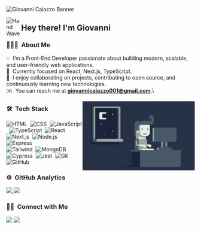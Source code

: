 ![Giovanni Caiazzo Banner](https://raw.githubusercontent.com/GiovanniCaiazzo01/GiovanniCaiazzo01/main/assets/banner.jpg)

<img alt="Hand Wave" src="./assets/Hand%20Wave.gif" width='40' align="left"/><h2>Hey there! I'm Giovanni</h2>

### 👨🏻‍💻 &nbsp;About Me

💡 &nbsp;I’m a Front-End Developer passionate about building modern, scalable, and user-friendly web applications.\
🌱 &nbsp;Currently focused on React, Next.js, TypeScript.\
💬 &nbsp;I enjoy collaborating on projects, contributing to open source, and continuously learning new technologies.\
✉️ &nbsp;You can reach me at **giovannicaiazzo001@gmail.com**.\ 

<img alt="Night Coding" src="https://raw.githubusercontent.com/AVS1508/AVS1508/master/assets/Night-Coding.gif" align="right"/>

### 🛠 &nbsp;Tech Stack

![HTML](https://img.shields.io/badge/-HTML-05122A?style=flat&logo=HTML5)&nbsp;
![CSS](https://img.shields.io/badge/-CSS-05122A?style=flat&logo=CSS3&logoColor=1572B6)&nbsp;
![JavaScript](https://img.shields.io/badge/-JavaScript-05122A?style=flat&logo=javascript)&nbsp;
![TypeScript](https://img.shields.io/badge/-TypeScript-05122A?style=flat&logo=typescript)&nbsp;
![React](https://img.shields.io/badge/-React-05122A?style=flat&logo=react)&nbsp;
![Next.js](https://img.shields.io/badge/-Next.js-05122A?style=flat&logo=next.js)&nbsp;
![Node.js](https://img.shields.io/badge/-Node.js-05122A?style=flat&logo=node.js)&nbsp;
![Express](https://img.shields.io/badge/-Express-05122A?style=flat&logo=express)&nbsp;\
![Tailwind](https://img.shields.io/badge/-TailwindCSS-05122A?style=flat&logo=tailwind-css)&nbsp;
![MongoDB](https://img.shields.io/badge/-MongoDB-05122A?style=flat&logo=mongodb)&nbsp;
![Cypress](https://img.shields.io/badge/-Cypress-05122A?style=flat&logo=cypress)&nbsp;
![Jest](https://img.shields.io/badge/-Jest-05122A?style=flat&logo=jest)&nbsp;
![Git](https://img.shields.io/badge/-Git-05122A?style=flat&logo=git)&nbsp;
![GitHub](https://img.shields.io/badge/-GitHub-05122A?style=flat&logo=github)&nbsp;

### ⚙️ &nbsp;GitHub Analytics

<p align="left">
<a href="https://github.com/GiovanniCaiazzo01">
  <img height="180em" src="https://github-readme-stats-eight-theta.vercel.app/api?username=GiovanniCaiazzo01&show_icons=true&theme=algolia&include_all_commits=true&count_private=true"/>
  <img height="180em" src="https://github-readme-stats-eight-theta.vercel.app/api/top-langs/?username=GiovanniCaiazzo01&layout=compact&langs_count=8&theme=algolia"/>
</a>
</p>

### 🤝🏻 &nbsp;Connect with Me

<p align="left">
<a href="mailto:giovannicaiazzo001@gmail.com"><img src="https://img.shields.io/badge/-giovannicaiazzo002@gmail.com-D14836?style=flat&logo=Gmail&logoColor=white"/></a>
<a href="https://linkedin.com/in/caiazzo-giovanni"><img src="https://img.shields.io/badge/-Giovanni%20Caiazzo-0077B5?style=flat&logo=Linkedin&logoColor=white"/></a>
</p>
